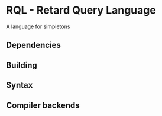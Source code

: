 # RQL - Retard Query Language
A language for simpletons

## Dependencies
## Building
## Syntax
## Compiler backends
